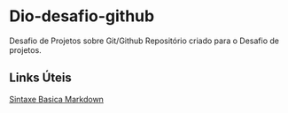 # Dio-desafio-github
Desafio de Projetos sobre Git/Github
Repositório criado para o Desafio de projetos.

## Links Úteis
[Sintaxe Basica Markdown](https://www.markdownguide.org/basic-syntax/)
